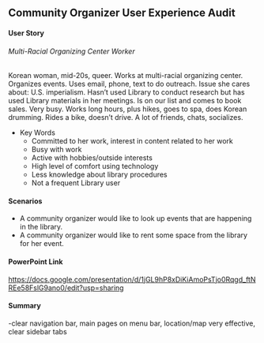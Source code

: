 ## Community Organizer User Experience Audit

#### User Story
###### Multi-Racial Organizing Center Worker
Korean woman, mid-20s, queer. Works at multi-racial organizing center. Organizes events. Uses email, phone, text to do outreach. Issue she cares about: U.S. imperialism. Hasn’t used Library to conduct research but has used Library materials in her meetings. Is on our list and comes to book sales. Very busy. Works long hours, plus hikes, goes to spa, does Korean drumming. Rides a bike, doesn’t drive. A lot of friends, chats, socializes.

* Key Words
    * Committed to her work, interest in content related to her work
    * Busy with work
    * Active with hobbies/outside interests
    * High level of comfort using technology
    * Less knowledge about library procedures
    * Not a frequent Library user

#### Scenarios
* A community organizer would like to look up events that are happening in the library.
* A community organizer would like to rent some space from the library for her event.


#### PowerPoint Link
https://docs.google.com/presentation/d/1jGL9hP8xDiKiAmoPsTjo0Rqgd_ftNREe58FslG9ano0/edit?usp=sharing

#### Summary
-clear navigation bar, main pages on menu bar, location/map very effective, clear sidebar tabs

